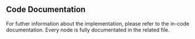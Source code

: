 ## Code Documentation

For futher information about the implementation, please refer to the in-code documentation. Every node is fully documentated in the related file.
